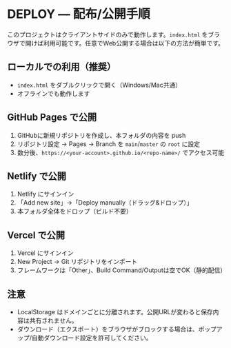 # DEPLOY — 配布/公開手順

このプロジェクトはクライアントサイドのみで動作します。`index.html` をブラウザで開けば利用可能です。任意でWeb公開する場合は以下の方法が簡単です。

## ローカルでの利用（推奨）

- `index.html` をダブルクリックで開く（Windows/Mac共通）
- オフラインでも動作します

## GitHub Pages で公開

1. GitHubに新規リポジトリを作成し、本フォルダの内容を push
2. リポジトリ設定 → Pages → Branch を `main`/`master` の `root` に設定
3. 数分後、`https://<your-account>.github.io/<repo-name>/` でアクセス可能

## Netlify で公開

1. Netlify にサインイン
2. 「Add new site」→「Deploy manually（ドラッグ&ドロップ）」
3. 本フォルダ全体をドロップ（ビルド不要）

## Vercel で公開

1. Vercel にサインイン
2. New Project → Git リポジトリをインポート
3. フレームワークは「Other」、Build Command/Outputは空でOK（静的配信）

## 注意

- LocalStorage はドメインごとに分離されます。公開URLが変わると保存内容は共有されません。
- ダウンロード（エクスポート）をブラウザがブロックする場合は、ポップアップ/自動ダウンロード設定を許可してください。
